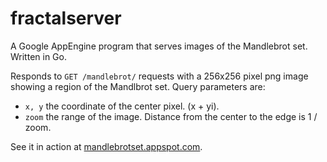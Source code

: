 fractalserver
=============

A Google AppEngine program that serves images of the Mandlebrot set. Written in Go.

Responds to `GET /mandlebrot/` requests with a 256x256 pixel png image showing a region of the Mandlbrot set. Query parameters are:

* `x, y` the coordinate of the center pixel. (x + yi).
* `zoom` the range of the image. Distance from the center to the edge is 1 / zoom.

See it in action at [mandlebrotset.appspot.com](http://mandlebrotset.appspot.com).
